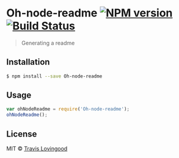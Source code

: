 # Oh-node-readme [![NPM version](https://badge.fury.io/js/Oh-node-readme.svg)](https://npmjs.org/package/Oh-node-readme) [![Build Status](https://travis-ci.org/TravisLovingood/Oh-node-readme.svg?branch=master)](https://travis-ci.org/TravisLovingood/Oh-node-readme)

> Generating a readme

## Installation

```sh
$ npm install --save Oh-node-readme
```

## Usage

```js
var ohNodeReadme = require('Oh-node-readme');
ohNodeReadme();
```

## License

MIT © [Travis Lovingood](www)
